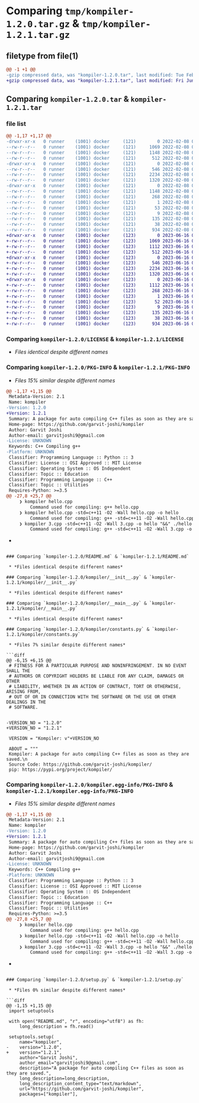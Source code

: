# Comparing `tmp/kompiler-1.2.0.tar.gz` & `tmp/kompiler-1.2.1.tar.gz`

## filetype from file(1)

```diff
@@ -1 +1 @@
-gzip compressed data, was "kompiler-1.2.0.tar", last modified: Tue Feb  8 03:18:11 2022, max compression
+gzip compressed data, was "kompiler-1.2.1.tar", last modified: Fri Jun 16 07:23:51 2023, max compression
```

## Comparing `kompiler-1.2.0.tar` & `kompiler-1.2.1.tar`

### file list

```diff
@@ -1,17 +1,17 @@
-drwxr-xr-x   0 runner    (1001) docker     (121)        0 2022-02-08 03:18:11.172407 kompiler-1.2.0/
--rw-r--r--   0 runner    (1001) docker     (121)     1069 2022-02-08 03:17:52.000000 kompiler-1.2.0/LICENSE
--rw-r--r--   0 runner    (1001) docker     (121)     1148 2022-02-08 03:18:11.172407 kompiler-1.2.0/PKG-INFO
--rw-r--r--   0 runner    (1001) docker     (121)      512 2022-02-08 03:17:52.000000 kompiler-1.2.0/README.md
-drwxr-xr-x   0 runner    (1001) docker     (121)        0 2022-02-08 03:18:11.172407 kompiler-1.2.0/kompiler/
--rw-r--r--   0 runner    (1001) docker     (121)      546 2022-02-08 03:17:52.000000 kompiler-1.2.0/kompiler/__init__.py
--rw-r--r--   0 runner    (1001) docker     (121)     2234 2022-02-08 03:17:52.000000 kompiler-1.2.0/kompiler/__main__.py
--rw-r--r--   0 runner    (1001) docker     (121)     1320 2022-02-08 03:17:52.000000 kompiler-1.2.0/kompiler/constants.py
-drwxr-xr-x   0 runner    (1001) docker     (121)        0 2022-02-08 03:18:11.172407 kompiler-1.2.0/kompiler.egg-info/
--rw-r--r--   0 runner    (1001) docker     (121)     1148 2022-02-08 03:18:11.000000 kompiler-1.2.0/kompiler.egg-info/PKG-INFO
--rw-r--r--   0 runner    (1001) docker     (121)      268 2022-02-08 03:18:11.000000 kompiler-1.2.0/kompiler.egg-info/SOURCES.txt
--rw-r--r--   0 runner    (1001) docker     (121)        1 2022-02-08 03:18:11.000000 kompiler-1.2.0/kompiler.egg-info/dependency_links.txt
--rw-r--r--   0 runner    (1001) docker     (121)       53 2022-02-08 03:18:11.000000 kompiler-1.2.0/kompiler.egg-info/entry_points.txt
--rw-r--r--   0 runner    (1001) docker     (121)        9 2022-02-08 03:18:11.000000 kompiler-1.2.0/kompiler.egg-info/top_level.txt
--rw-r--r--   0 runner    (1001) docker     (121)      135 2022-02-08 03:17:52.000000 kompiler-1.2.0/pyproject.toml
--rw-r--r--   0 runner    (1001) docker     (121)       38 2022-02-08 03:18:11.172407 kompiler-1.2.0/setup.cfg
--rw-r--r--   0 runner    (1001) docker     (121)      934 2022-02-08 03:17:52.000000 kompiler-1.2.0/setup.py
+drwxr-xr-x   0 runner    (1001) docker     (123)        0 2023-06-16 07:23:51.650146 kompiler-1.2.1/
+-rw-r--r--   0 runner    (1001) docker     (123)     1069 2023-06-16 07:23:35.000000 kompiler-1.2.1/LICENSE
+-rw-r--r--   0 runner    (1001) docker     (123)     1112 2023-06-16 07:23:51.650146 kompiler-1.2.1/PKG-INFO
+-rw-r--r--   0 runner    (1001) docker     (123)      512 2023-06-16 07:23:35.000000 kompiler-1.2.1/README.md
+drwxr-xr-x   0 runner    (1001) docker     (123)        0 2023-06-16 07:23:51.650146 kompiler-1.2.1/kompiler/
+-rw-r--r--   0 runner    (1001) docker     (123)      546 2023-06-16 07:23:35.000000 kompiler-1.2.1/kompiler/__init__.py
+-rw-r--r--   0 runner    (1001) docker     (123)     2234 2023-06-16 07:23:35.000000 kompiler-1.2.1/kompiler/__main__.py
+-rw-r--r--   0 runner    (1001) docker     (123)     1320 2023-06-16 07:23:35.000000 kompiler-1.2.1/kompiler/constants.py
+drwxr-xr-x   0 runner    (1001) docker     (123)        0 2023-06-16 07:23:51.650146 kompiler-1.2.1/kompiler.egg-info/
+-rw-r--r--   0 runner    (1001) docker     (123)     1112 2023-06-16 07:23:51.000000 kompiler-1.2.1/kompiler.egg-info/PKG-INFO
+-rw-r--r--   0 runner    (1001) docker     (123)      268 2023-06-16 07:23:51.000000 kompiler-1.2.1/kompiler.egg-info/SOURCES.txt
+-rw-r--r--   0 runner    (1001) docker     (123)        1 2023-06-16 07:23:51.000000 kompiler-1.2.1/kompiler.egg-info/dependency_links.txt
+-rw-r--r--   0 runner    (1001) docker     (123)       52 2023-06-16 07:23:51.000000 kompiler-1.2.1/kompiler.egg-info/entry_points.txt
+-rw-r--r--   0 runner    (1001) docker     (123)        9 2023-06-16 07:23:51.000000 kompiler-1.2.1/kompiler.egg-info/top_level.txt
+-rw-r--r--   0 runner    (1001) docker     (123)      135 2023-06-16 07:23:35.000000 kompiler-1.2.1/pyproject.toml
+-rw-r--r--   0 runner    (1001) docker     (123)       38 2023-06-16 07:23:51.650146 kompiler-1.2.1/setup.cfg
+-rw-r--r--   0 runner    (1001) docker     (123)      934 2023-06-16 07:23:35.000000 kompiler-1.2.1/setup.py
```

### Comparing `kompiler-1.2.0/LICENSE` & `kompiler-1.2.1/LICENSE`

 * *Files identical despite different names*

### Comparing `kompiler-1.2.0/PKG-INFO` & `kompiler-1.2.1/PKG-INFO`

 * *Files 15% similar despite different names*

```diff
@@ -1,17 +1,15 @@
 Metadata-Version: 2.1
 Name: kompiler
-Version: 1.2.0
+Version: 1.2.1
 Summary: A package for auto compiling C++ files as soon as they are saved.
 Home-page: https://github.com/garvit-joshi/kompiler
 Author: Garvit Joshi
 Author-email: garvitjoshi9@gmail.com
-License: UNKNOWN
 Keywords: C++ Compiling g++
-Platform: UNKNOWN
 Classifier: Programming Language :: Python :: 3
 Classifier: License :: OSI Approved :: MIT License
 Classifier: Operating System :: OS Independent
 Classifier: Topic :: Education
 Classifier: Programming Language :: C++
 Classifier: Topic :: Utilities
 Requires-Python: >=3.5
@@ -27,8 +25,7 @@
     ❯ kompiler hello.cpp
         Command used for compiling: g++ hello.cpp
     ❯ kompiler hello.cpp -std=c++11 -O2 -Wall hello.cpp -o hello
         Command used for compiling: g++ -std=c++11 -O2 -Wall hello.cpp -o hello
     ❯ kompiler 3.cpp -std=c++11 -O2 -Wall 3.cpp -o hello "&&" ./hello
         Command used for compiling: g++ -std=c++11 -O2 -Wall 3.cpp -o hello && ./hello
 ```
-
```

### Comparing `kompiler-1.2.0/README.md` & `kompiler-1.2.1/README.md`

 * *Files identical despite different names*

### Comparing `kompiler-1.2.0/kompiler/__init__.py` & `kompiler-1.2.1/kompiler/__init__.py`

 * *Files identical despite different names*

### Comparing `kompiler-1.2.0/kompiler/__main__.py` & `kompiler-1.2.1/kompiler/__main__.py`

 * *Files identical despite different names*

### Comparing `kompiler-1.2.0/kompiler/constants.py` & `kompiler-1.2.1/kompiler/constants.py`

 * *Files 7% similar despite different names*

```diff
@@ -6,15 +6,15 @@
 # FITNESS FOR A PARTICULAR PURPOSE AND NONINFRINGEMENT. IN NO EVENT SHALL THE
 # AUTHORS OR COPYRIGHT HOLDERS BE LIABLE FOR ANY CLAIM, DAMAGES OR OTHER
 # LIABILITY, WHETHER IN AN ACTION OF CONTRACT, TORT OR OTHERWISE, ARISING FROM,
 # OUT OF OR IN CONNECTION WITH THE SOFTWARE OR THE USE OR OTHER DEALINGS IN THE
 # SOFTWARE.
 
 
-VERSION_NO = "1.2.0"
+VERSION_NO = "1.2.1"
 
 VERSION = "Kompiler: v"+VERSION_NO
 
 ABOUT = """
 Kompiler: A package for auto compiling C++ files as soon as they are saved.\n
 Source Code: https://github.com/garvit-joshi/kompiler/
 pip: https://pypi.org/project/kompiler/
```

### Comparing `kompiler-1.2.0/kompiler.egg-info/PKG-INFO` & `kompiler-1.2.1/kompiler.egg-info/PKG-INFO`

 * *Files 15% similar despite different names*

```diff
@@ -1,17 +1,15 @@
 Metadata-Version: 2.1
 Name: kompiler
-Version: 1.2.0
+Version: 1.2.1
 Summary: A package for auto compiling C++ files as soon as they are saved.
 Home-page: https://github.com/garvit-joshi/kompiler
 Author: Garvit Joshi
 Author-email: garvitjoshi9@gmail.com
-License: UNKNOWN
 Keywords: C++ Compiling g++
-Platform: UNKNOWN
 Classifier: Programming Language :: Python :: 3
 Classifier: License :: OSI Approved :: MIT License
 Classifier: Operating System :: OS Independent
 Classifier: Topic :: Education
 Classifier: Programming Language :: C++
 Classifier: Topic :: Utilities
 Requires-Python: >=3.5
@@ -27,8 +25,7 @@
     ❯ kompiler hello.cpp
         Command used for compiling: g++ hello.cpp
     ❯ kompiler hello.cpp -std=c++11 -O2 -Wall hello.cpp -o hello
         Command used for compiling: g++ -std=c++11 -O2 -Wall hello.cpp -o hello
     ❯ kompiler 3.cpp -std=c++11 -O2 -Wall 3.cpp -o hello "&&" ./hello
         Command used for compiling: g++ -std=c++11 -O2 -Wall 3.cpp -o hello && ./hello
 ```
-
```

### Comparing `kompiler-1.2.0/setup.py` & `kompiler-1.2.1/setup.py`

 * *Files 0% similar despite different names*

```diff
@@ -1,15 +1,15 @@
 import setuptools
 
 with open("README.md", "r", encoding="utf8") as fh:
     long_description = fh.read()
 
 setuptools.setup(
     name="kompiler",
-    version="1.2.0",
+    version="1.2.1",
     author="Garvit Joshi",
     author_email="garvitjoshi9@gmail.com",
     description="A package for auto compiling C++ files as soon as they are saved.",
     long_description=long_description,
     long_description_content_type="text/markdown",
     url="https://github.com/garvit-joshi/kompiler",
     packages=["kompiler"],
```

